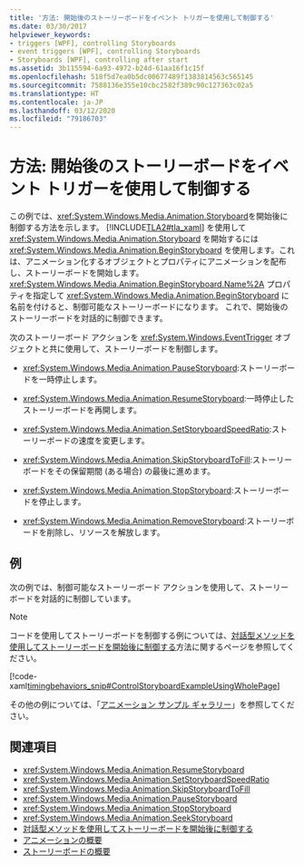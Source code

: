 ```yaml
---
title: '方法: 開始後のストーリーボードをイベント トリガーを使用して制御する'
ms.date: 03/30/2017
helpviewer_keywords:
- triggers [WPF], controlling Storyboards
- event triggers [WPF], controlling Storyboards
- Storyboards [WPF], controlling after start
ms.assetid: 3b115594-6a93-4972-b24d-61aa16f1c15f
ms.openlocfilehash: 518f5d7ea0b5dc00677489f1383814563c565145
ms.sourcegitcommit: 7588136e355e10cbc2582f389c90c127363c02a5
ms.translationtype: HT
ms.contentlocale: ja-JP
ms.lasthandoff: 03/12/2020
ms.locfileid: "79186703"
---
```

# <a name="how-to-use-event-triggers-to-control-a-storyboard-after-it-starts"></a>方法: 開始後のストーリーボードをイベント トリガーを使用して制御する

この例では、<xref:System.Windows.Media.Animation.Storyboard>を開始後に制御する方法を示します。 [!INCLUDE[TLA2#tla_xaml](../../../../includes/tla2sharptla-xaml-md.md)] を使用して <xref:System.Windows.Media.Animation.Storyboard> を開始するには <xref:System.Windows.Media.Animation.BeginStoryboard> を使用します。これは、アニメーション化するオブジェクトとプロパティにアニメーションを配布し、ストーリーボードを開始します。 <xref:System.Windows.Media.Animation.BeginStoryboard.Name%2A> プロパティを指定して <xref:System.Windows.Media.Animation.BeginStoryboard> に名前を付けると、制御可能なストーリーボードになります。 これで、開始後のストーリーボードを対話的に制御できます。

次のストーリーボード アクションを <xref:System.Windows.EventTrigger> オブジェクトと共に使用して、ストーリーボードを制御します。

- <xref:System.Windows.Media.Animation.PauseStoryboard>:ストーリーボードを一時停止します。

- <xref:System.Windows.Media.Animation.ResumeStoryboard>:一時停止したストーリーボードを再開します。

- <xref:System.Windows.Media.Animation.SetStoryboardSpeedRatio>:ストーリーボードの速度を変更します。

- <xref:System.Windows.Media.Animation.SkipStoryboardToFill>:ストーリーボードをその保留期間 (ある場合) の最後に進めます。

- <xref:System.Windows.Media.Animation.StopStoryboard>:ストーリーボードを停止します。

- <xref:System.Windows.Media.Animation.RemoveStoryboard>:ストーリーボードを削除し、リソースを解放します。

## <a name="example"></a>例

次の例では、制御可能なストーリーボード アクションを使用して、ストーリーボードを対話的に制御しています。

> [!NOTE]
> コードを使用してストーリーボードを制御する例については、[対話型メソッドを使用してストーリーボードを開始後に制御する](how-to-control-a-storyboard-after-it-starts.md)方法に関するページを参照してください。

[!code-xaml[timingbehaviors_snip#ControlStoryboardExampleUsingWholePage](~/samples/snippets/csharp/VS_Snippets_Wpf/timingbehaviors_snip/CSharp/ControlStoryboardExample.xaml#controlstoryboardexampleusingwholepage)]

その他の例については、「[アニメーション サンプル ギャラリー](https://github.com/Microsoft/WPF-Samples/tree/master/Animation/AnimationExamples)」を参照してください。

## <a name="see-also"></a>関連項目

- <xref:System.Windows.Media.Animation.ResumeStoryboard>
- <xref:System.Windows.Media.Animation.SetStoryboardSpeedRatio>
- <xref:System.Windows.Media.Animation.SkipStoryboardToFill>
- <xref:System.Windows.Media.Animation.PauseStoryboard>
- <xref:System.Windows.Media.Animation.StopStoryboard>
- <xref:System.Windows.Media.Animation.SeekStoryboard>
- [対話型メソッドを使用してストーリーボードを開始後に制御する](how-to-control-a-storyboard-after-it-starts.md)
- [アニメーションの概要](animation-overview.md)
- [ストーリーボードの概要](storyboards-overview.md)
